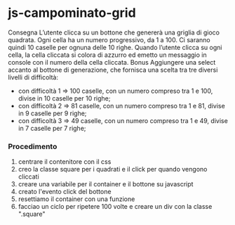 js-campominato-grid
===
Consegna
L’utente clicca su un bottone che genererà una griglia di gioco quadrata.
Ogni cella ha un numero progressivo, da 1 a 100.
Ci saranno quindi 10 caselle per ognuna delle 10 righe.
Quando l’utente clicca su ogni cella, la cella cliccata si colora di azzurro ed emetto un messaggio in console con il numero della cella cliccata.
Bonus
Aggiungere una select accanto al bottone di generazione, che fornisca una scelta tra tre diversi livelli di difficoltà:



- con difficoltà 1 => 100 caselle, con un numero compreso tra 1 e 100, divise in 10  caselle per 10 righe;
- con difficoltà 2 => 81 caselle, con un numero compreso tra 1 e 81, divise in 9 caselle per 9 righe;
- con difficoltà 3 => 49 caselle, con un numero compreso tra 1 e 49, divise in 7 caselle per 7 righe;


### Procedimento
1. centrare il contenitore con il css
1. creo la classe square per i quadrati e il click per quando vengono cliccati 
1. creare una variabile per il container e il bottone su javascript
1. creato l'evento click del bottone 
1. resettiamo il container con una funzione
1. facciao un ciclo per ripetere 100 volte e creare un div con la classe ".square"
